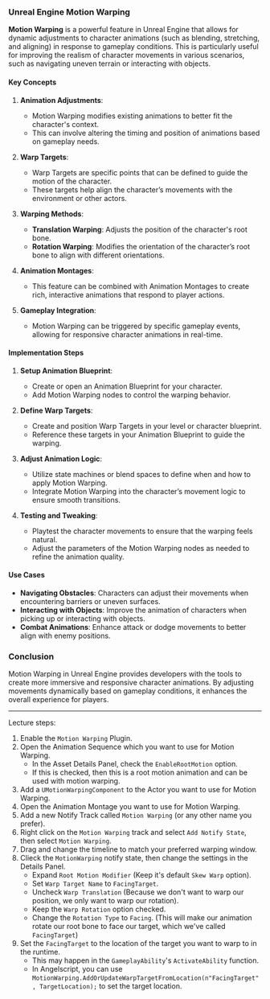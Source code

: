 ### Unreal Engine Motion Warping

**Motion Warping** is a powerful feature in Unreal Engine that allows for dynamic adjustments to character animations (such as blending, stretching, and aligning) in response to gameplay conditions. This is particularly useful for improving the realism of character movements in various scenarios, such as navigating uneven terrain or interacting with objects.

#### Key Concepts

1. **Animation Adjustments**:
   - Motion Warping modifies existing animations to better fit the character's context.
   - This can involve altering the timing and position of animations based on gameplay needs.

2. **Warp Targets**:
   - Warp Targets are specific points that can be defined to guide the motion of the character.
   - These targets help align the character’s movements with the environment or other actors.

3. **Warping Methods**:
   - **Translation Warping**: Adjusts the position of the character's root bone.
   - **Rotation Warping**: Modifies the orientation of the character’s root bone to align with different orientations.

4. **Animation Montages**:
   - This feature can be combined with Animation Montages to create rich, interactive animations that respond to player actions.

5. **Gameplay Integration**:
   - Motion Warping can be triggered by specific gameplay events, allowing for responsive character animations in real-time.

#### Implementation Steps

1. **Setup Animation Blueprint**:
   - Create or open an Animation Blueprint for your character.
   - Add Motion Warping nodes to control the warping behavior.

2. **Define Warp Targets**:
   - Create and position Warp Targets in your level or character blueprint.
   - Reference these targets in your Animation Blueprint to guide the warping.

3. **Adjust Animation Logic**:
   - Utilize state machines or blend spaces to define when and how to apply Motion Warping.
   - Integrate Motion Warping into the character’s movement logic to ensure smooth transitions.

4. **Testing and Tweaking**:
   - Playtest the character movements to ensure that the warping feels natural.
   - Adjust the parameters of the Motion Warping nodes as needed to refine the animation quality.

#### Use Cases

- **Navigating Obstacles**: Characters can adjust their movements when encountering barriers or uneven surfaces.
- **Interacting with Objects**: Improve the animation of characters when picking up or interacting with objects.
- **Combat Animations**: Enhance attack or dodge movements to better align with enemy positions.

### Conclusion

Motion Warping in Unreal Engine provides developers with the tools to create more immersive and responsive character animations. By adjusting movements dynamically based on gameplay conditions, it enhances the overall experience for players.

***

Lecture steps:
1. Enable the `Motion Warping` Plugin.
2. Open the Animation Sequence which you want to use for Motion Warping.
	- In the Asset Details Panel, check the `EnableRootMotion` option.
	- If this is checked, then this is a root motion animation and can be used with motion warping.
3. Add a `UMotionWarpingComponent` to the Actor you want to use for Motion Warping.
4. Open the Animation Montage you want to use for Motion Warping.
5. Add a new Notify Track called `Motion Warping` (or any other name you prefer).
6. Right click on the `Motion Warping` track and select `Add Notify State`, then select `Motion Warping`.
7. Drag and change the timeline to match your preferred warping window.
8. Clieck the `MotionWarping` notify state, then change the settings in the Details Panel.
	- Expand `Root Motion Modifier` (Keep it's default `Skew Warp` option).
	- Set `Warp Target Name` to `FacingTarget`.
	- Uncheck `Warp Translation` (Because we don't want to warp our position, we only want to warp our rotation).
	- Keep the `Warp Rotation` option checked.
	- Change the `Rotation Type` to `Facing`. (This will make our animation rotate our root bone to face our target, which we've called `FacingTarget`)
9. Set the `FacingTarget` to the location of the target you want to warp to in the runtime.
	- This may happen in the `GameplayAbility`'s `ActivateAbility` function.
	- In Angelscript, you can use `MotionWarping.AddOrUpdateWarpTargetFromLocation(n"FacingTarget", TargetLocation);` to set the target location.